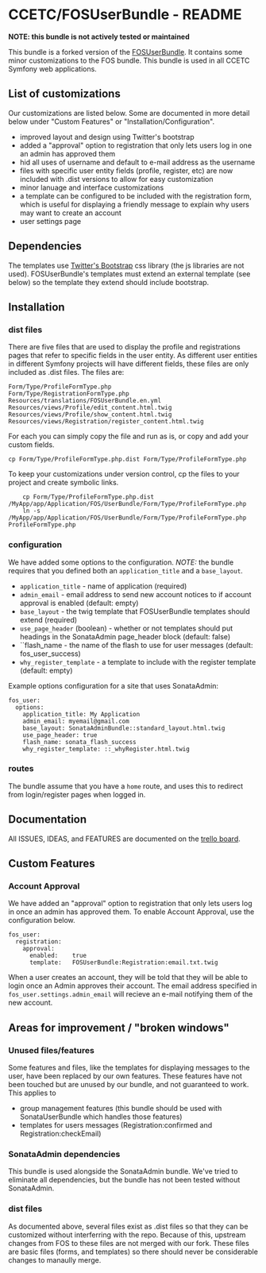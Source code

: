 # CCETC/FOSUserBundle - README

**NOTE: this bundle is not actively tested or maintained**

This bundle is a forked version of the [FOSUserBundle](https://github.com/FriendsOfSymfony/FOSUserBundle).
It contains some minor customizations to the FOS bundle.
This bundle is used in all CCETC Symfony web applications.

## List of customizations
Our customizations are listed below.  Some are documented in more detail below under "Custom Features" or "Installation/Configuration".

- improved layout and design using Twitter's bootstrap
- added a "approval" option to registration that only lets users log in one an admin has approved them
- hid all uses of username and default to e-mail address as the username
- files with specific user entity fields (profile, register, etc) are now included with .dist versions to allow for easy customization
- minor lanuage and interface customizations
- a template can be configured to be included with the registration form, which is useful for displaying a friendly message to explain why users may want to create an account
- user settings page

## Dependencies
The templates use [Twitter's Bootstrap](http://twitter.github.com/bootstrap/) css library (the js libraries are not used).  FOSUserBundle's templates must extend an external template (see below) so the template they extend should include bootstrap.

## Installation
### dist files
There are five files that are used to display the profile and registrations pages that refer to specific fields in the user entity.  As different user entities in different Symfony projects will have different fields, these files are only included as .dist files.  The files are:

	Form/Type/ProfileFormType.php
	Form/Type/RegistrationFormType.php
	Resources/translations/FOSUserBundle.en.yml
	Resources/views/Profile/edit_content.html.twig
	Resources/views/Profile/show_content.html.twig
	Resources/views/Registration/register_content.html.twig

For each you can simply copy the file and run as is, or copy and add your custom fields.

	cp Form/Type/ProfileFormType.php.dist Form/Type/ProfileFormType.php

To keep your customizations under version control, cp the files to your project and create symbolic links.

        cp Form/Type/ProfileFormType.php.dist /MyApp/app/Application/FOS/UserBundle/Form/Type/ProfileFormType.php
        ln -s /MyApp/app/Application/FOS/UserBundle/Form/Type/ProfileFormType.php ProfileFormType.php


### configuration
We have added some options to the configuration.  *NOTE:* the bundle requires that you defined both an ``application_title`` and a ``base_layout``.

- ``application_title`` - name of application (required)
- ``admin_email`` - email address to send new account notices to if account approval is enabled (default: empty)
- ``base_layout`` - the twig template that FOSUserBundle templates should extend (required)
- ``use_page_header`` (boolean) - whether or not templates should put headings in the SonataAdmin page_header block (default: false)
- ``flash_name - the name of the flash to use for user messages (default: fos_user_success)
- ``why_register_template`` - a template to include with the register template (default: empty)

Example options configuration for a site that uses SonataAdmin:

	fos_user:
	  options:
		application_title: My Application
		admin_email: myemail@gmail.com
		base_layout: SonataAdminBundle::standard_layout.html.twig
		use_page_header: true
		flash_name: sonata_flash_success
		why_register_template: ::_whyRegister.html.twig

### routes
The bundle assume that you have a ``home`` route, and uses this to redirect from login/register pages when logged in.

## Documentation
All ISSUES, IDEAS, and FEATURES are documented on the [trello board](https://trello.com/board/fosuserbundle/4f8f262a067c6a6d6001392e).

## Custom Features
### Account Approval
We have added an "approval" option to registration that only lets users log in once an admin has approved them. To enable Account Approval, use the configuration below.

	fos_user:
	  registration:
		approval:
		  enabled:    true
		  template:   FOSUserBundle:Registration:email.txt.twig

When a user creates an account, they will be told that they will be able to login once an Admin approves their account.  The email address specified in ``fos_user.settings.admin_email`` will recieve an e-mail notifying them of the new account.

## Areas for improvement / "broken windows"
### Unused files/features
Some features and files, like the templates for displaying messages to the user, have been replaced by our own features.  These features have not been touched but are unused by our bundle, and not guaranteed to work.  This applies to

- group management features (this bundle should be used with SonataUserBundle which handles those features)
- templates for users messages (Registration:confirmed and Registration:checkEmail)

### SonataAdmin dependencies
This bundle is used alongside the SonataAdmin bundle.  We've tried to eliminate all dependencies, but the bundle has not been tested without SonataAdmin.

### dist files
As documented above, several files exist as .dist files so that they can be customized without interferring with the repo.  Because of this, upstream changes from FOS to these files are not merged with our fork.  These files are basic files (forms, and templates) so there should never be considerable changes to manaully merge.
